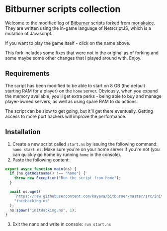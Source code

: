 # Bitburner scripts collection

Welcome to the modified log of [Bitburner](https://danielyxie.github.io/bitburner/) scripts forked from [moriakaice](https://github.com/moriakaice/bitburner). They are written using the in-game language of NetscriptJS, which is a mutation of Javascript.

If you want to play the game itself - click on the name above.

This fork includes some fixes that were not in the original as of forking and some maybe some other changes that I played around with. Enjoy.

## Requirements

The script has been modified to be able to start on 8 GB (the default starting RAM for a player) on the `home` server. Obviously, when you expand the memory available, you'll get extra perks - being able to buy and manage player-owned servers, as well as using spare RAM to do actions.

The script can be slow to get going, but it'll get there eventually. Getting access to more port hackers will improve the performance.

## Installation

1. Create a new script called `start.ns` by issuing the following command: `nano start.ns`. Make sure you're on your home server if you're not (you can quickly go home by running `home` in the console).
2. Paste the following content:

```javascript
export async function main(ns) {
  if (ns.getHostname() !== "home") {
    throw new Exception("Run the script from home");
  }

  await ns.wget(
    `https://raw.githubusercontent.com/kayava/bitburner/master/src/initHacking.ns?ts=${new Date().getTime()}`,
    "initHacking.ns"
  );
  ns.spawn("initHacking.ns", 1);
}
```

3. Exit the nano and write in console: `run start.ns`
